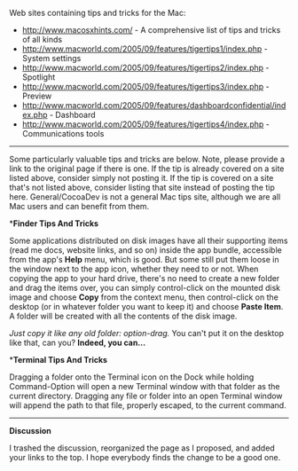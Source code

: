 

Web sites containing tips and tricks for the Mac:


* http://www.macosxhints.com/ - A comprehensive list of tips and tricks of all kinds
* http://www.macworld.com/2005/09/features/tigertips1/index.php - System settings
* http://www.macworld.com/2005/09/features/tigertips2/index.php - Spotlight
* http://www.macworld.com/2005/09/features/tigertips3/index.php - Preview
* http://www.macworld.com/2005/09/features/dashboardconfidential/index.php - Dashboard
* http://www.macworld.com/2005/09/features/tigertips4/index.php - Communications tools


----

Some particularly valuable tips and tricks are below. Note, please provide a link to the original page if there is one. If the tip is already covered on a site listed above, consider simply not posting it. If the tip is covered on a site that's not listed above, consider listing that site instead of posting the tip here. General/CocoaDev is not a general Mac tips site, although we are all Mac users and can benefit from them.



***Finder Tips And Tricks**

Some applications distributed on disk images have all their supporting items (read me docs, website links, and so on) inside the app bundle, accessible from the app's **Help** menu, which is good. But some still put them loose in the window next to the app icon, whether they need to or not. When copying the app to your hard drive, there's no need to create a new folder and drag the items over, you can simply control-click on the mounted disk image and choose **Copy** from the context menu, then control-click on the desktop (or in whatever folder you want to keep it) and choose **Paste Item**. A folder will be created with all the contents of the disk image.

*Just copy it like any old folder: option-drag.* You can't put it on the desktop like that, can you? **Indeed, you can...**

***Terminal Tips And Tricks**

Dragging a folder onto the Terminal icon on the Dock while holding Command-Option will open a new Terminal window with that folder as the current directory. Dragging any file or folder into an open Terminal window will append the path to that file, properly escaped, to the current command.



----

**Discussion**

I trashed the discussion, reorganized the page as I proposed, and added your links to the top. I hope everybody finds the change to be a good one.
